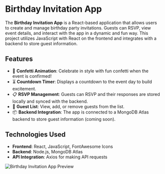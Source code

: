 # Birthday Invitation App

The **Birthday Invitation App** is a React-based application that allows users to create and manage birthday party invitations. Guests can RSVP, view event details, and interact with the app in a dynamic and fun way. This project utilizes JavaScript with React on the frontend and integrates with a backend to store guest information.

## Features

- 🎉 **Confetti Animation**: Celebrate in style with fun confetti when the event is confirmed!
- ⏳ **Countdown Timer**: Displays a countdown to the event day to build excitement.
- 📋 **RSVP Management**: Guests can RSVP and their responses are stored locally and synced with the backend.
- 📝 **Guest List**: View, add, or remove guests from the list.
- 📦 **Backend Integration**: The app is connected to a MongoDB Atlas backend to store guest information (coming soon).

## Technologies Used

- **Frontend**: React, JavaScript, FontAwesome Icons
- **Backend**: Node.js, MongoDB Atlas
- **API Integration**: Axios for making API requests

![Birthday Invitation App Preview](./app/client/public/BirthdayInvitationApp.png)
